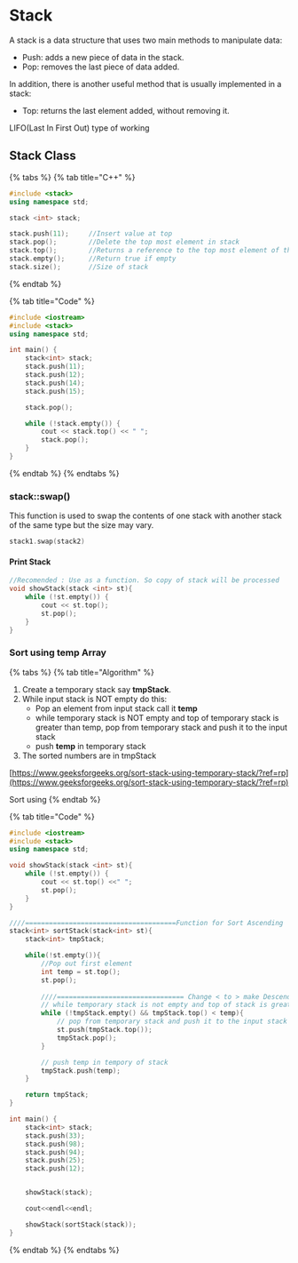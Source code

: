 # Stack

A stack is a data structure that uses two main methods to manipulate data:

* Push: adds a new piece of data in the stack.
* Pop: removes the last piece of data added.

In addition, there is another useful method that is usually implemented in a stack:

* Top: returns the last element added, without removing it.

LIFO\(Last In First Out\) type of working

## Stack Class

{% tabs %}
{% tab title="C++" %}
```cpp
#include <stack>
using namespace std;

stack <int> stack;

stack.push(11);     //Insert value at top
stack.pop();        //Delete the top most element in stack
stack.top();        //Returns a reference to the top most element of the stack
stack.empty();      //Return true if empty
stack.size();       //Size of stack
```
{% endtab %}

{% tab title="Code" %}
```cpp
#include <iostream>
#include <stack>
using namespace std;

int main() {
    stack<int> stack;
    stack.push(11);
    stack.push(12);
    stack.push(14);
    stack.push(15);

    stack.pop();

    while (!stack.empty()) {
        cout << stack.top() << " ";
        stack.pop();
    }
}
```
{% endtab %}
{% endtabs %}

### stack::swap\(\)

This function is used to swap the contents of one stack with another stack of the same type but the size may vary.

```cpp
stack1.swap(stack2)
```

#### Print Stack

```cpp
//Recomended : Use as a function. So copy of stack will be processed
void showStack(stack <int> st){
    while (!st.empty()) {
        cout << st.top();
        st.pop();
    }
}
```





### Sort using temp Array

{% tabs %}
{% tab title="Algorithm" %}
1. Create a temporary stack say **tmpStack**.
2. While input stack is NOT empty do this:
   * Pop an element from input stack call it **temp**
   * while temporary stack is NOT empty and top of temporary stack is greater than temp, pop from temporary stack and push it to the input stack
   * push **temp** in temporary stack
3. The sorted numbers are in tmpStack

[https://www.geeksforgeeks.org/sort-stack-using-temporary-stack/?ref=rp](https://www.geeksforgeeks.org/sort-stack-using-temporary-stack/?ref=rp)

Sort using
{% endtab %}

{% tab title="Code" %}
```cpp
#include <iostream>
#include <stack>
using namespace std;

void showStack(stack <int> st){
    while (!st.empty()) {
        cout << st.top() <<" ";
        st.pop();
    }
}

////======================================Function for Sort Ascending
stack<int> sortStack(stack<int> st){
    stack<int> tmpStack;

    while(!st.empty()){
        //Pop out first element
        int temp = st.top();
        st.pop();
    
        ////================================ Change < to > make Descending
        // while temporary stack is not empty and top of stack is greater than temp
        while (!tmpStack.empty() && tmpStack.top() < temp){
            // pop from temporary stack and push it to the input stack
            st.push(tmpStack.top());
            tmpStack.pop();
        }

        // push temp in tempory of stack
        tmpStack.push(temp);
    }

    return tmpStack;
}

int main() {
    stack<int> stack;
    stack.push(33);
    stack.push(98);
    stack.push(94);
    stack.push(25);
    stack.push(12);


    showStack(stack);

    cout<<endl<<endl;

    showStack(sortStack(stack));
}
```
{% endtab %}
{% endtabs %}



